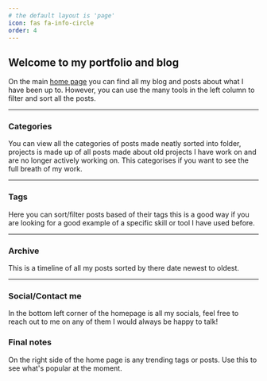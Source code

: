 ```yaml
---
# the default layout is 'page'
icon: fas fa-info-circle
order: 4
---
```

## Welcome to my portfolio and blog


On the main [home page](https://tomicgun.github.io/) you can find all my blog and posts about 
what I have been up to. However, you can use the many tools in the left column to filter 
and sort all the posts.

---

### Categories
You can view all the categories of posts made neatly sorted into folder, projects is made up of
all posts made about old projects I have work on and are no longer actively working on. This
categorises if you want to see the full breath of my work.

---

### Tags
Here you can sort/filter posts based of their tags this is a good way if you are looking for a
good example of a specific skill or tool I have used before.

---

### Archive
This is a timeline of all my posts sorted by there date newest to oldest.

---

### Social/Contact me
In the bottom left corner of the homepage is all my socials, feel free to reach out to me on any of them
I would always be happy to talk!

### Final notes
On the right side of the home page is any trending tags or posts. Use this to see what's popular at the moment.




